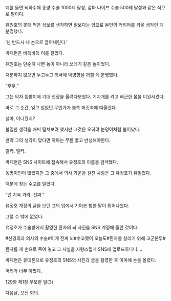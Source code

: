 예를 들면 뇌하수체 종양 수술 1000례 달성, 감마 나이프 수술 500례 달성과 같은 식으로 말이다.

유원호의 못돼 먹은 심보를 생각하면 질보다는 양으로 본인의 커리어를 키울 생각인 게 분명했다.

‘넌 반드시 내 손으로 끌어내린다.’

박재현은 바득바득 이를 갈았다.

유원호는 단순히 나쁜 놈이 아니라 쓰레기 같은 놈이었다.

처분하지 않으면 두고두고 의국에 악영향을 끼칠 게 분명했다.

“후우.”

그는 의자 등받이에 기대 천장을 올려다보았다. 기지개를 켜고 뻐근한 몸을 이완시켰다.

바로 그 순간, 잊고 있었던 무언가가 불쑥 머릿속에 떠올랐다.

설마, 아니겠지?

불길한 생각을 애써 떨쳐보려 했지만 그것은 오히려 눈덩이처럼 불어났다.

만약 그의 생각이 맞다면 악마는 무릎 꿇고 반성해야한다.

딸칵. 딸칵.

박재현은 SNS 사이트에 접속해서 유정호의 이름을 검색했다.

동명이인이 많았지만 그 중에서 의사 가운을 걸친 사람은 그 유정호가 유일했다.

덕분에 찾는 수고를 덜었다.

“넌 지옥 가라. 진짜.”

유정호 계정의 글을 보던 그의 입에서 기어코 험한 말이 튀어나왔다.

그럴 수 밖에 없었다.

유정호가 수술방에서 촬영한 환자의 뇌 사진을 SNS 계정에 올린 것이다.

#신경외과 의사의 수술#이게 진짜 뇌#수고했어 오늘도#환자를 살리기 위해 고군분투#

환자를 제 손으로 죽여 놓고 그 사실을 자랑스럽게 SNS에 업로드하다니....

박재현은 휴대폰으로 유정호의 SNS의 사진과 글을 촬영한 후 이마에 손을 올렸다.

머리가 너무 아팠다.

129화 제1장 무모한 일(3)

다음날, 오전 회의.